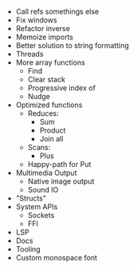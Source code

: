 - Call refs somethings else
- Fix windows
- Refactor inverse
- Memoize imports
- Better solution to string formatting
- Threads
- More array functions
  - Find
  - Clear stack
  - Progressive index of
  - Nudge
- Optimized functions
  - Reduces:
    - Sum
    - Product
    - Join all
  - Scans:
    - Plus
  - Happy-path for Put
- Multimedia Output
  - Native image output
  - Sound IO
- "Structs"
- System APIs
  - Sockets
  - FFI
- LSP
- Docs
- Tooling
- Custom monospace font
